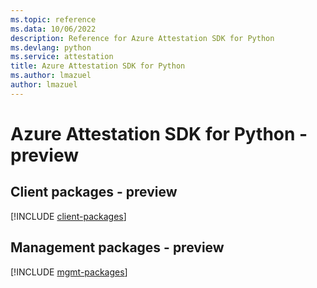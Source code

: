 ```yaml
---
ms.topic: reference
ms.data: 10/06/2022
description: Reference for Azure Attestation SDK for Python
ms.devlang: python
ms.service: attestation
title: Azure Attestation SDK for Python
ms.author: lmazuel
author: lmazuel
---
```

# Azure Attestation SDK for Python - preview

## Client packages - preview
[!INCLUDE [client-packages](attestation-client-index.md)]
## Management packages - preview
[!INCLUDE [mgmt-packages](attestation-mgmt-index.md)]
